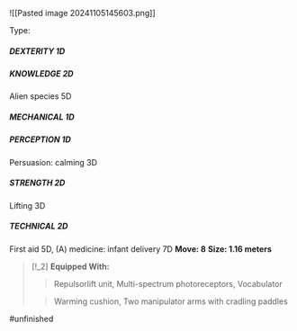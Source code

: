 ![[Pasted image 20241105145603.png]]

Type:
##### DEXTERITY 1D
##### KNOWLEDGE 2D
Alien species 5D
##### MECHANICAL 1D
##### PERCEPTION 1D
Persuasion: calming 3D
##### STRENGTH 2D
Lifting 3D
##### TECHNICAL 2D
First aid 5D, (A) medicine: infant delivery 7D
**Move: 8**
**Size: 1.16 meters**

> [!_2] 
> **Equipped With:**
> > Repulsorlift unit, Multi-spectrum photoreceptors, Vocabulator
> 
> > Warming cushion, Two manipulator arms with cradling paddles
> 

#unfinished 